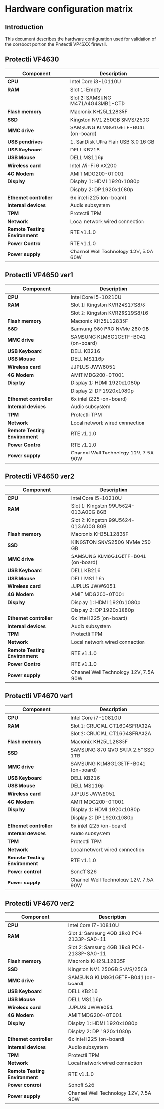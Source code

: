 # Hardware configuration matrix

## Introduction

This document describes the hardware configuration used for validation of the
coreboot port on the Protectli VP46XX firewall.

## Protectli VP4630

| Component                      | Description                                 |
|--------------------------------|---------------------------------------------|
| **CPU**                        | Intel Core i3-10110U                        |
| **RAM**                        | Slot 1: Empty                               |
|                                | Slot 2: SAMSUNG M471A4G43MB1-CTD            |
| **Flash memory**               | Macronix KH25L12835F                        |
| **SSD**                        | Kingston NV1 250GB SNVS/250G                |
| **MMC drive**                  | SAMSUNG KLM8G1GETF-B041 (on-board)          |
| **USB pendrives**              | 1. SanDisk Ultra  Flair USB 3.0 16 GB       |
| **USB Keyboard**               | DELL KB216                                  |
| **USB Mouse**                  | DELL MS116p                                 |
| **Wireless card**              | Intel Wi-Fi 6 AX200                         |
| **4G Modem**                   | AMIT MDG200-0T001                           |
| **Display**                    | Display 1: HDMI 1920x1080p                  |
|                                | Display 2: DP 1920x1080p                    |
| **Ethernet controller**        | 6x intel i225 (on-board)                    |
| **Internal devices**           | Audio subsystem                             |
| **TPM**                        | Protectli TPM                               |
| **Network**                    | Local network wired connection              |
| **Remote Testing Environment** | RTE v1.1.0                                  |
| **Power Control**              | RTE v1.1.0                                  |
| **Power supply**               | Channel Well Technology 12V, 5.0A 60W       |

## Protectli VP4650 ver1

| Component                      | Description                                 |
|--------------------------------|---------------------------------------------|
| **CPU**                        | Intel Core i5-10210U                        |
| **RAM**                        | Slot 1: Kingston KVR24S17S8/8               |
|                                | Slot 2: Kingston KVR26S19S8/16              |
| **Flash memory**               | Macronix KH25L12835F                        |
| **SSD**                        | Samsung 980 PRO NVMe 250 GB                 |
| **MMC drive**                  | SAMSUNG KLM8G1GETF-B041 (on-board)          |
| **USB Keyboard**               | DELL KB216                                  |
| **USB Mouse**                  | DELL MS116p                                 |
| **Wireless card**              | JJPLUS JWW6051                              |
| **4G Modem**                   | AMIT MDG200-0T001                           |
| **Display**                    | Display 1: HDMI 1920x1080p                  |
|                                | Display 2: DP 1920x1080p                    |
| **Ethernet controller**        | 6x intel i225 (on-board)                    |
| **Internal devices**           | Audio subsystem                             |
| **TPM**                        | Protectli TPM                               |
| **Network**                    | Local network wired connection              |
| **Remote Testing Environment** | RTE v1.1.0                                  |
| **Power Control**              | RTE v1.1.0                                  |
| **Power supply**               | Channel Well Technology 12V, 7.5A 90W       |

## Protectli VP4650 ver2

| Component                      | Description                                 |
|--------------------------------|---------------------------------------------|
| **CPU**                        | Intel Core i5-10210U                        |
| **RAM**                        | Slot 1: Kingston 99U5624-013.A00G 8GB       |
|                                | Slot 2: Kingston 99U5624-013.A00G 8GB       |
| **Flash memory**               | Macronix KH25L12835F                        |
| **SSD**                        | KINGSTON SNVS250G NVMe 250 GB               |
| **MMC drive**                  | SAMSUNG KLM8G1GETF-B041 (on-board)          |
| **USB Keyboard**               | DELL KB216                                  |
| **USB Mouse**                  | DELL MS116p                                 |
| **Wireless card**              | JJPLUS JWW6051                              |
| **4G Modem**                   | AMIT MDG200-0T001                           |
| **Display**                    | Display 1: HDMI 1920x1080p                  |
|                                | Display 2: DP 1920x1080p                    |
| **Ethernet controller**        | 6x intel i225 (on-board)                    |
| **Internal devices**           | Audio subsystem                             |
| **TPM**                        | Protectli TPM                               |
| **Network**                    | Local network wired connection              |
| **Remote Testing Environment** | RTE v1.1.0                                  |
| **Power Control**              | RTE v1.1.0                                  |
| **Power supply**               | Channel Well Technology 12V, 7.5A 90W       |

## Protectli VP4670 ver1

| Component                      | Description                                 |
|--------------------------------|---------------------------------------------|
| **CPU**                        | Intel Core i7-10810U                        |
| **RAM**                        | Slot 1: CRUCIAL CT16G4SFRA32A               |
|                                | Slot 2: CRUCIAL CT16G4SFRA32A               |
| **Flash memory**               | Macronix KH25L12835F                        |
| **SSD**                        | SAMSUNG 870 QVO SATA 2.5" SSD 1TB           |
| **MMC drive**                  | SAMSUNG KLM8G1GETF-B041 (on-board)          |
| **USB Keyboard**               | DELL KB216                                  |
| **USB Mouse**                  | DELL MS116p                                 |
| **Wireless card**              | JJPLUS JWW6051                              |
| **4G Modem**                   | AMIT MDG200-0T001                           |
| **Display**                    | Display 1: HDMI 1920x1080p                  |
|                                | Display 2: DP 1920x1080p                    |
| **Ethernet controller**        | 6x intel i225 (on-board)                    |
| **Internal devices**           | Audio subsystem                             |
| **TPM**                        | Protectli TPM                               |
| **Network**                    | Local network wired connection              |
| **Remote Testing Environment** | RTE v1.1.0                                  |
| **Power control**              | Sonoff S26                                  |
| **Power supply**               | Channel Well Technology 12V, 7.5A 90W       |

## Protectli VP4670 ver2

| Component                      | Description                                 |
|--------------------------------|---------------------------------------------|
| **CPU**                        | Intel Core i7-10810U                        |
| **RAM**                        | Slot 1: Samsung 4GB 1Rx8 PC4-2133P-SA0-11   |
|                                | Slot 2: Samsung 4GB 1Rx8 PC4-2133P-SA0-11   |
| **Flash memory**               | Macronix KH25L12835F                        |
| **SSD**                        | Kingston NV1 250GB SNVS/250G                |
| **MMC drive**                  | SAMSUNG KLM8G1GETF-B041 (on-board)          |
| **USB Keyboard**               | DELL KB216                                  |
| **USB Mouse**                  | DELL MS116p                                 |
| **Wireless card**              | JJPLUS JWW6051                              |
| **4G Modem**                   | AMIT MDG200-0T001                           |
| **Display**                    | Display 1: HDMI 1920x1080p                  |
|                                | Display 2: DP 1920x1080p                    |
| **Ethernet controller**        | 6x intel i225 (on-board)                    |
| **Internal devices**           | Audio subsystem                             |
| **TPM**                        | Protectli TPM                               |
| **Network**                    | Local network wired connection              |
| **Remote Testing Environment** | RTE v1.1.0                                  |
| **Power control**              | Sonoff S26                                  |
| **Power supply**               | Channel Well Technology 12V, 7.5A 90W       |
